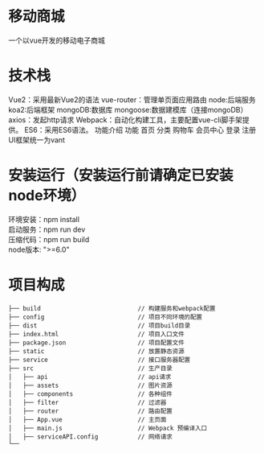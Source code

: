 # 移动商城<br>
一个以vue开发的移动电子商城

# 技术栈
Vue2：采用最新Vue2的语法
vue-router：管理单页面应用路由
node:后端服务
koa2:后端框架
mongoDB:数据库
mongoose:数据建模库（连接mongoDB）
axios：发起http请求
Webpack：自动化构建工具，主要配置vue-cli脚手架提供。
ES6：采用ES6语法。
功能介绍
功能
首页
分类
购物车
会员中心
登录
注册
UI框架统一为vant
# 安装运行（安装运行前请确定已安装node环境）

环境安装：npm install<br>
启动服务：npm run dev<br>
压缩代码：npm run build<br>
node版本: ">=6.0"


# 项目构成
```
├── build                           // 构建服务和webpack配置
├── config                          // 项目不同环境的配置
├── dist                            // 项目build目录
├── index.html                      // 项目入口文件
├── package.json                    // 项目配置文件
├── static                          // 放置静态资源
├── service                         // 接口服务器配置
├── src                             // 生产目录
│   ├── api                         // api请求
│   ├── assets                      // 图片资源
│   ├── components                  // 各种组件
│   ├── filter                      // 过滤器
│   ├── router                      // 路由配置
│   ├── App.vue                     // 主页面
│   ├── main.js                     // Webpack 预编译入口
│   ├── serviceAPI.config           // 网络请求
└──
```
